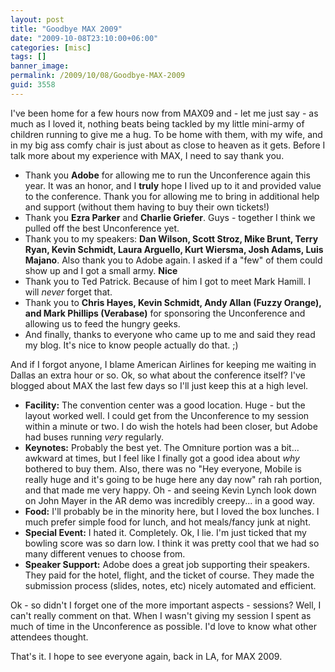 ```yaml
---
layout: post
title: "Goodbye MAX 2009"
date: "2009-10-08T23:10:00+06:00"
categories: [misc]
tags: []
banner_image: 
permalink: /2009/10/08/Goodbye-MAX-2009
guid: 3558
---
```


I've been home for a few hours now from MAX09 and - let me just say - as much as I loved it, nothing beats being tackled by my little mini-army of children running to give me a hug. To be home with them, with my wife, and in my big ass comfy chair is just about as close to heaven as it gets. Before I talk more about my experience with MAX, I need to say thank you.

<ul>
<li>Thank you <b>Adobe</b> for allowing me to run the Unconference again this year. It was an honor, and I <b>truly</b> hope I lived up to it and provided value to the conference. Thank you for allowing me to bring in additional help and support (without them having to buy their own tickets!)
<li>Thank you <b>Ezra Parker</b> and <b>Charlie Griefer</b>. Guys - together I think we pulled off the best Unconference yet. 
<li>Thank you to my speakers: <b>Dan Wilson, Scott Stroz, Mike Brunt, Terry Ryan, Kevin Schmidt, Laura Arguello, Kurt Wiersma, Josh Adams, Luis Majano</b>. Also thank you to Adobe again. I asked if a "few" of them could show up and I got a small army. <b>Nice</b>
<li>Thank you to <bz>Ted Patrick</b>. Because of him I got to meet Mark Hamill. I will <i>never</i> forget that. 
<li>Thank you to <b>Chris Hayes, Kevin Schmidt, Andy Allan (Fuzzy Orange), and Mark Phillips (Verabase)</b> for sponsoring the Unconference and allowing us to feed the hungry geeks. 
<li>And finally, thanks to everyone who came up to me and said they read my blog. It's nice to know people actually do that. ;) 
</ul>

And if I forgot anyone, I blame American Airlines for keeping me waiting in Dallas an extra hour or so. Ok, so what about the conference itself? I've blogged about MAX the last few days so I'll just keep this at a high level.

<ul>
<li><b>Facility:</b> The convention center was a good location. Huge - but the layout worked well. I could get from the Unconference to my session within a minute or two. I do wish the hotels had been closer, but Adobe had buses running <i>very</i> regularly. 
<li><b>Keynotes:</b> Probably the best yet. The Omniture portion was a bit... awkward at times, but I feel like I finally got a good idea about <i>why</i> bothered to buy them. Also, there was no "Hey everyone, Mobile is really huge and it's going to be huge here any day now" rah rah portion, and that made me very happy. Oh - and seeing Kevin Lynch look down on John Mayer in the AR demo was incredibly creepy... in a good way.
<li><b>Food:</b> I'll probably be in the minority here, but I loved the box lunches. I much prefer simple food for lunch, and hot meals/fancy junk at night. 
<li><b>Special Event:</b> I hated it. Completely. Ok, I lie. I'm just ticked that my bowling score was so darn low. I think it was pretty cool that we had so many different venues to choose from. 
<li><b>Speaker Support:</b> Adobe does a great job supporting their speakers. They paid for the hotel, flight, and the ticket of course. They made the submission process (slides, notes, etc) nicely automated and efficient.
</ul>

Ok - so didn't I forget one of the more important aspects - sessions? Well, I can't really comment on that. When I wasn't giving my session I spent as much of time in the Unconference as possible. I'd love to know what other attendees thought.

That's it. I hope to see everyone again, back in LA, for MAX 2009.